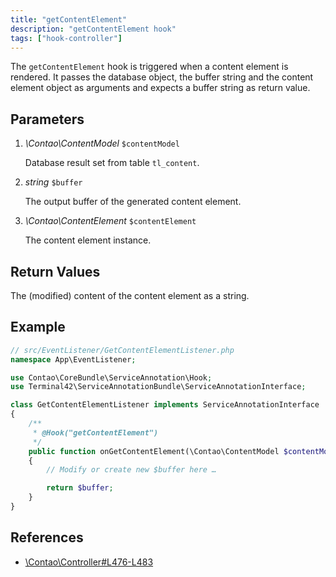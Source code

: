 ```yaml
---
title: "getContentElement"
description: "getContentElement hook"
tags: ["hook-controller"]
---
```


The `getContentElement` hook is triggered when a content element is rendered. 
It passes the database object, the buffer string and the content element object
as arguments and expects a buffer string as return value.


## Parameters

1. *\Contao\ContentModel* `$contentModel`

    Database result set from table `tl_content`.

2. *string* `$buffer`

    The output buffer of the generated content element.

3. *\Contao\ContentElement* `$contentElement`

    The content element instance.


## Return Values

The (modified) content of the content element as a string.


## Example

```php
// src/EventListener/GetContentElementListener.php
namespace App\EventListener;

use Contao\CoreBundle\ServiceAnnotation\Hook;
use Terminal42\ServiceAnnotationBundle\ServiceAnnotationInterface;

class GetContentElementListener implements ServiceAnnotationInterface
{
    /**
     * @Hook("getContentElement")
     */
    public function onGetContentElement(\Contao\ContentModel $contentModel, string $buffer, \Contao\ContentElement $contentElement): string
    {
        // Modify or create new $buffer here …

        return $buffer;
    }
}
```


## References

* [\Contao\Controller#L476-L483](https://github.com/contao/contao/blob/4.7.6/core-bundle/src/Resources/contao/library/Contao/Controller.php#L476-L483)
